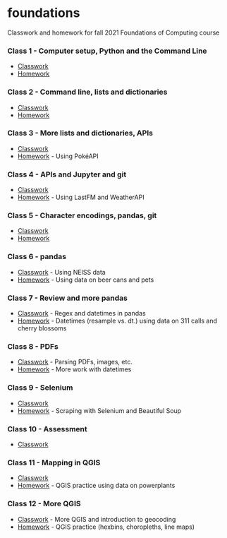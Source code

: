 # foundations
 Classwork and homework for fall 2021 Foundations of Computing course

### Class 1 - Computer setup, Python and the Command Line
* [Classwork](https://github.com/ilenapeng/foundations/tree/main/01-classwork)
* [Homework](https://github.com/ilenapeng/foundations/tree/main/01-homework)

### Class 2 - Command line, lists and dictionaries
* [Classwork](https://github.com/ilenapeng/foundations/tree/main/02-classwork)
* [Homework](https://github.com/ilenapeng/foundations/tree/main/02-homework)

### Class 3 - More lists and dictionaries, APIs
* [Classwork](https://github.com/ilenapeng/foundations/tree/main/03-classwork)
* [Homework](https://github.com/ilenapeng/foundations/tree/main/03-homework) - Using PokéAPI

### Class 4 - APIs and Jupyter and git
* [Classwork](https://github.com/ilenapeng/foundations/tree/main/04-classwork)
* [Homework](https://github.com/ilenapeng/foundations/tree/main/04-homework) - Using LastFM and WeatherAPI

### Class 5 - Character encodings, pandas, git
* [Classwork](https://github.com/ilenapeng/foundations/tree/main/05-classwork)
* [Homework](https://github.com/ilenapeng/foundations/tree/main/05-homework)

### Class 6 - pandas
* [Classwork](https://github.com/ilenapeng/foundations/tree/main/06-classwork) - Using NEISS data
* [Homework](https://github.com/ilenapeng/foundations/tree/main/06-homework) - Using data on beer cans and pets

### Class 7 - Review and more pandas
* [Classwork](https://github.com/ilenapeng/foundations/tree/main/07-classwork) - Regex and datetimes in pandas
* [Homework](https://github.com/ilenapeng/foundations/tree/main/07-homework) - Datetimes (resample vs. dt.) using data on 311 calls and cherry blossoms

### Class 8 - PDFs
* [Classwork](https://github.com/ilenapeng/foundations/tree/main/08-classwork) - Parsing PDFs, images, etc.
* [Homework](https://github.com/ilenapeng/foundations/tree/main/08-homework) - More work with datetimes

### Class 9 - Selenium
* [Classwork](https://github.com/ilenapeng/foundations/tree/main/09-classwork)
* [Homework](https://github.com/ilenapeng/foundations/tree/main/09-homework) - Scraping with Selenium and Beautiful Soup

### Class 10 - Assessment
* [Classwork](https://github.com/ilenapeng/foundations/tree/main/10-classwork)

### Class 11 - Mapping in QGIS
* [Classwork](https://github.com/ilenapeng/foundations/tree/main/11-classwork)
* [Homework](https://github.com/ilenapeng/foundations/tree/main/11-homework) - QGIS practice using data on powerplants

### Class 12 - More QGIS
* [Classwork](https://github.com/ilenapeng/foundations/tree/main/12-classwork) - More QGIS and introduction to geocoding
* [Homework](https://github.com/ilenapeng/foundations/tree/main/12-homework) - QGIS practice (hexbins, choropleths, line maps)
